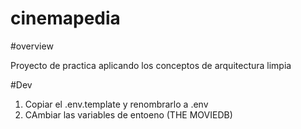 # cinemapedia


#overview

Proyecto de practica aplicando los conceptos de arquitectura limpia 


#Dev


1. Copiar el .env.template y renombrarlo a .env
2. CAmbiar las variables de entoeno (THE MOVIEDB)

